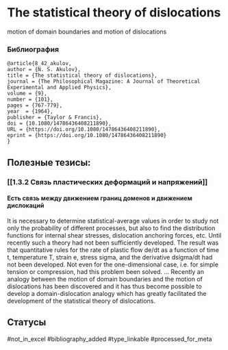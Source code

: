 # The statistical theory of dislocations
motion of domain boundaries and motion of dislocations


### Библиография
```
@article{8_42_akulov,
author = {N. S. Akulov},
title = {The statistical theory of dislocations},
journal = {The Philosophical Magazine: A Journal of Theoretical Experimental and Applied Physics},
volume = {9},
number = {101},
pages = {767-779},
year  = {1964},
publisher = {Taylor & Francis},
doi = {10.1080/14786436408211890},
URL = {https://doi.org/10.1080/14786436408211890},
eprint = {https://doi.org/10.1080/14786436408211890}
}
```

## Полезные тезисы:
### [[1.3.2 Связь пластических деформаций и напряжений]]
#### Есть связь между движением границ доменов и движением дислокаций
It is necessary to determine statistical-average values in order to study not only the probability of different processes, but also to find the distribution functions for internal shear stresses, dislocation anchoring forces, etc.
Until recently such a theory had not been sufficiently developed. The result was that quantitative rules for the rate of plastic flow de/dt as a function of time t, temperature T, strain e, stress sigma, and the derivative dsigma/dt had not been developed. Not even for the one-dimensional case, i.e. for simple tension or compression, had this problem been solved.
...
Recently an analogy between the motion of domain boundaries and the motion of dislocations has been discovered and it has thus become possible to develop a domain-dislocation analogy which has greatly facilitated the development of the statistical theory of dislocations.

## Статусы
#not_in_excel 
#bibliography_added
#type_linkable 
#processed_for_meta
